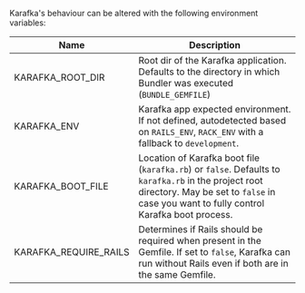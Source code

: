 Karafka's behaviour can be altered with the following environment variables:

<table>
  <thead>
    <tr>
      <th>Name</th>
      <th>Description</th>
    </tr>
  </thead>
  <tbody>
    <tr>
      <td>KARAFKA_ROOT_DIR</td>
      <td>Root dir of the Karafka application. Defaults to the directory in which Bundler was executed (<code>BUNDLE_GEMFILE</code>)</td>
    </tr>
    <tr>
      <td>KARAFKA_ENV</td>
      <td>Karafka app expected environment. If not defined, autodetected based on <code>RAILS_ENV</code>, <code>RACK_ENV</code> with a fallback to <code>development</code>.</td>
    </tr>
    <tr>
      <td>KARAFKA_BOOT_FILE</td>
      <td>Location of Karafka boot file (<code>karafka.rb</code>) or <code>false</code>. Defaults to <code>karafka.rb</code> in the project root directory. May be set to <code>false</code> in case you want to fully control Karafka boot process.</td>
    </tr>
    <tr>
      <td>KARAFKA_REQUIRE_RAILS</td>
      <td>Determines if Rails should be required when present in the Gemfile. If set to <code>false</code>, Karafka can run without Rails even if both are in the same Gemfile.</td>
    </tr>
  </tbody>
</table>

